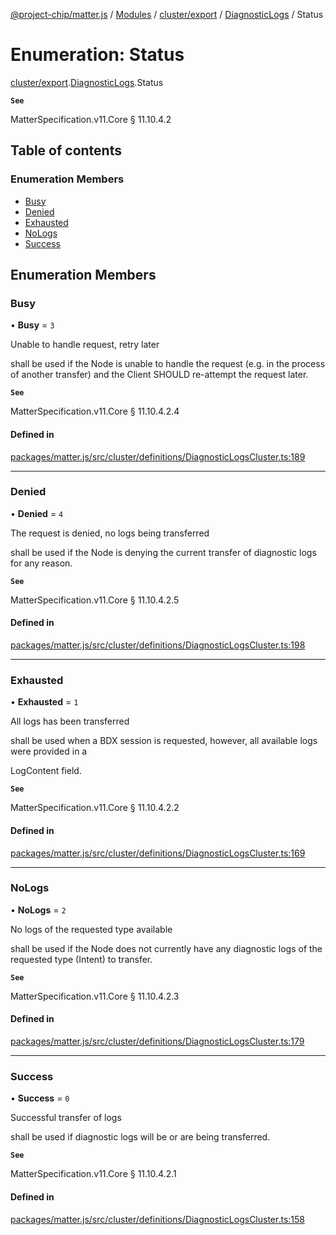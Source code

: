 [@project-chip/matter.js](../README.md) / [Modules](../modules.md) / [cluster/export](../modules/cluster_export.md) / [DiagnosticLogs](../modules/cluster_export.DiagnosticLogs.md) / Status

# Enumeration: Status

[cluster/export](../modules/cluster_export.md).[DiagnosticLogs](../modules/cluster_export.DiagnosticLogs.md).Status

**`See`**

MatterSpecification.v11.Core § 11.10.4.2

## Table of contents

### Enumeration Members

- [Busy](cluster_export.DiagnosticLogs.Status.md#busy)
- [Denied](cluster_export.DiagnosticLogs.Status.md#denied)
- [Exhausted](cluster_export.DiagnosticLogs.Status.md#exhausted)
- [NoLogs](cluster_export.DiagnosticLogs.Status.md#nologs)
- [Success](cluster_export.DiagnosticLogs.Status.md#success)

## Enumeration Members

### Busy

• **Busy** = ``3``

Unable to handle request, retry later

shall be used if the Node is unable to handle the request (e.g. in the process of another transfer) and the
Client SHOULD re-attempt the request later.

**`See`**

MatterSpecification.v11.Core § 11.10.4.2.4

#### Defined in

[packages/matter.js/src/cluster/definitions/DiagnosticLogsCluster.ts:189](https://github.com/project-chip/matter.js/blob/904d0c9b952b91f28a21803759c5e5c66ee4d272/packages/matter.js/src/cluster/definitions/DiagnosticLogsCluster.ts#L189)

___

### Denied

• **Denied** = ``4``

The request is denied, no logs being transferred

shall be used if the Node is denying the current transfer of diagnostic logs for any reason.

**`See`**

MatterSpecification.v11.Core § 11.10.4.2.5

#### Defined in

[packages/matter.js/src/cluster/definitions/DiagnosticLogsCluster.ts:198](https://github.com/project-chip/matter.js/blob/904d0c9b952b91f28a21803759c5e5c66ee4d272/packages/matter.js/src/cluster/definitions/DiagnosticLogsCluster.ts#L198)

___

### Exhausted

• **Exhausted** = ``1``

All logs has been transferred

shall be used when a BDX session is requested, however, all available logs were provided in a

LogContent field.

**`See`**

MatterSpecification.v11.Core § 11.10.4.2.2

#### Defined in

[packages/matter.js/src/cluster/definitions/DiagnosticLogsCluster.ts:169](https://github.com/project-chip/matter.js/blob/904d0c9b952b91f28a21803759c5e5c66ee4d272/packages/matter.js/src/cluster/definitions/DiagnosticLogsCluster.ts#L169)

___

### NoLogs

• **NoLogs** = ``2``

No logs of the requested type available

shall be used if the Node does not currently have any diagnostic logs of the requested type (Intent) to
transfer.

**`See`**

MatterSpecification.v11.Core § 11.10.4.2.3

#### Defined in

[packages/matter.js/src/cluster/definitions/DiagnosticLogsCluster.ts:179](https://github.com/project-chip/matter.js/blob/904d0c9b952b91f28a21803759c5e5c66ee4d272/packages/matter.js/src/cluster/definitions/DiagnosticLogsCluster.ts#L179)

___

### Success

• **Success** = ``0``

Successful transfer of logs

shall be used if diagnostic logs will be or are being transferred.

**`See`**

MatterSpecification.v11.Core § 11.10.4.2.1

#### Defined in

[packages/matter.js/src/cluster/definitions/DiagnosticLogsCluster.ts:158](https://github.com/project-chip/matter.js/blob/904d0c9b952b91f28a21803759c5e5c66ee4d272/packages/matter.js/src/cluster/definitions/DiagnosticLogsCluster.ts#L158)
